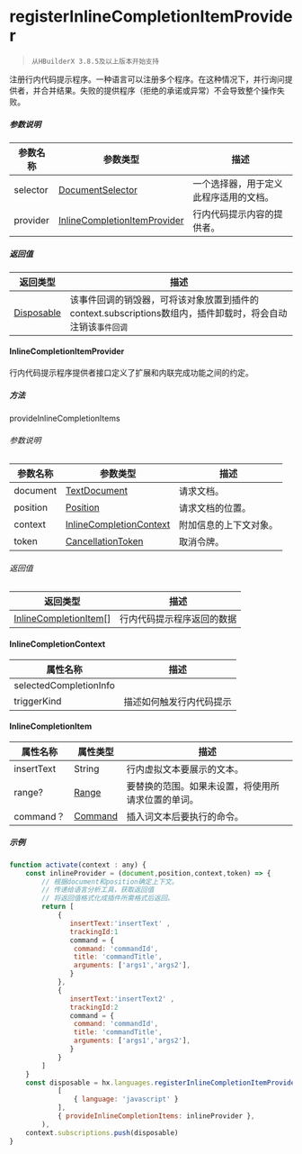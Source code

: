 # registerInlineCompletionItemProvider
> `从HBuilderX 3.8.5及以上版本开始支持`

注册行内代码提示程序。一种语言可以注册多个程序。在这种情况下，并行询问提供者，并合并结果。失败的提供程序（拒绝的承诺或异常）不会导致整个操作失败。

##### 参数说明

|参数名称	|参数类型														|描述									|
|--			|--																|--										|
|selector	|[DocumentSelector](/ExtensionDocs/Api/other/DocumentSelector)	|一个选择器，用于定义此程序适用的文档。	|
|provider	|[InlineCompletionItemProvider](#InlineCompletionItemProvider)	|行内代码提示内容的提供者。				|

##### 返回值

|返回类型											|描述																										|
|--													|--																											|
|[Disposable](/ExtensionDocs/Api/other/Disposable)	|该事件回调的销毁器，可将该对象放置到插件的context.subscriptions数组内，插件卸载时，将会自动注销该`事件回调`|


#### InlineCompletionItemProvider

行内代码提示程序提供者接口定义了扩展和内联完成功能之间的约定。

##### 方法
provideInlineCompletionItems

###### 参数说明
|参数名称	|参数类型														|描述					|
|--			|--																|--						|
|document	|[TextDocument](/ExtensionDocs/Api/other/TextDocument)			|请求文档。				|
|position	|[Position](/ExtensionDocs/Api/other/Position)					|请求文档的位置。		|
|context	|[InlineCompletionContext](#InlineCompletionContext)			|附加信息的上下文对象。	|
|token		|[CancellationToken](/ExtensionDocs/Api/other/CancellationToken)|取消令牌。				|

###### 返回值

|返回类型										|描述						|
|--												|--							|
|[InlineCompletionItem[]](#InlineCompletionItem)|行内代码提示程序返回的数据	|


#### InlineCompletionContext

|属性名称				|描述						|
|--						|--							|
|selectedCompletionInfo	|							|
|triggerKind			|描述如何触发行内代码提示	|


#### InlineCompletionItem

|属性名称	|属性类型									|描述												|
|--			|--											|--													|
|insertText	|String										|行内虚拟文本要展示的文本。							|
|range?		|[Range](/ExtensionDocs/Api/other/Range)	|要替换的范围。如果未设置，将使用所请求位置的单词。	|
|command？	|[Command](/ExtensionDocs/Api/other/Command)|插入词文本后要执行的命令。							|


##### 示例

``` javascript
function activate(context : any) {
    const inlineProvider = (document,position,context,token) => {
        // 根据document和position确定上下文。
        // 传递给语言分析工具，获取返回值
        // 将返回值格式化成插件所需格式后返回。
        return [
            {
               insertText:'insertText' ,
               trackingId:1
               command = {
               	command: 'commandId',
               	title: 'commandTitle',
               	arguments: ['args1','args2'],
               }
            },
            {
               insertText:'insertText2' ,
               trackingId:2
               command = {
               	command: 'commandId',
               	title: 'commandTitle',
               	arguments: ['args1','args2'],
               }
            }
        ]
    }
    const disposable = hx.languages.registerInlineCompletionItemProvider(
			[
				{ language: 'javascript' }
			],
			{ provideInlineCompletionItems: inlineProvider },
		),
	context.subscriptions.push(disposable)
}
```


